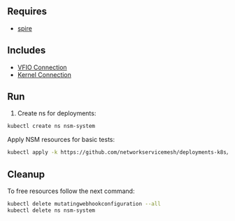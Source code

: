 ## Requires

- [spire](../spire)

## Includes

- [VFIO Connection](../use-cases/Vfio2Noop)
- [Kernel Connection](../use-cases/SriovKernel2Noop)

## Run

1. Create ns for deployments:
```bash
kubectl create ns nsm-system
```

Apply NSM resources for basic tests:
```bash
kubectl apply -k https://github.com/networkservicemesh/deployments-k8s/examples/sriov?ref=2726c97da7333277e72587e4242a0932dbc488de
```

## Cleanup

To free resources follow the next command:
```bash
kubectl delete mutatingwebhookconfiguration --all
kubectl delete ns nsm-system
```
